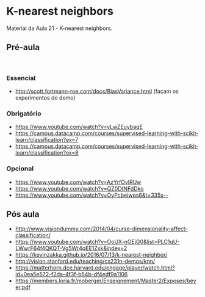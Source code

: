# K-nearest neighbors
Material da Aula 21 - K-nearest neighbors.
​
## Pré-aula
​
### Essencial
- http://scott.fortmann-roe.com/docs/BiasVariance.html (façam os experimentos do demo)

### Obrigatório

- https://www.youtube.com/watch?v=yLwZEuybaqE
- https://campus.datacamp.com/courses/supervised-learning-with-scikit-learn/classification?ex=7
- https://campus.datacamp.com/courses/supervised-learning-with-scikit-learn/classification?ex=8

### Opcional

- https://www.youtube.com/watch?v=AzYrfOvlRUw
- https://www.youtube.com/watch?v=QZ0DtNFdDko
- https://www.youtube.com/watch?v=OyPcbeiwps8&t=335s-- 

## Pós aula

- http://www.visiondummy.com/2014/04/curse-dimensionality-affect-classification/
- https://www.youtube.com/watch?v=OoUX-nOEjG0&list=PLC1qU-LWwrF64f4QKQT-Vg5Wr4qEE1Zxk&index=2
- https://kevinzakka.github.io/2016/07/13/k-nearest-neighbor/
- http://vision.stanford.edu/teaching/cs231n-demos/knn/
- https://matterhorn.dce.harvard.edu/engage/player/watch.html?id=0ea5e572-f2da-4f3f-b54b-df4edf9a1106
- https://members.loria.fr/moberger/Enseignement/Master2/Exposes/beyer.pdf
